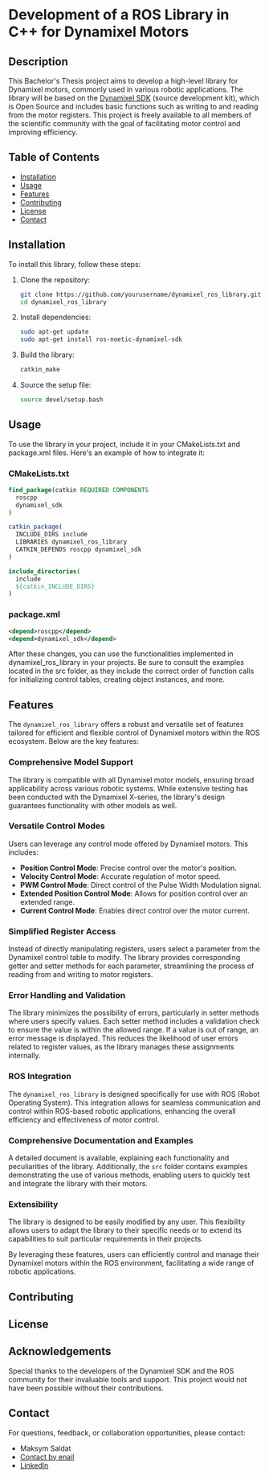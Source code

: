 # Development of a ROS Library in C++ for Dynamixel Motors

## Description

This Bachelor's Thesis project aims to develop a high-level library for Dynamixel motors, commonly used in various robotic applications. The library will be based on the [Dynamixel SDK](https://emanual.robotis.com/docs/en/software/dynamixel/dynamixel_sdk/overview/) (source development kit), which is Open Source and includes basic functions such as writing to and reading from the motor registers. This project is freely available to all members of the scientific community with the goal of facilitating motor control and improving efficiency.

## Table of Contents

- [Installation](#installation)
- [Usage](#usage)
- [Features](#features)
- [Contributing](#contributing)
- [License](#license)
- [Contact](#contact)

## Installation

To install this library, follow these steps:

1. Clone the repository:

    ```bash
    git clone https://github.com/yourusername/dynamixel_ros_library.git
    cd dynamixel_ros_library
    ```

2. Install dependencies:

    ```bash
    sudo apt-get update
    sudo apt-get install ros-noetic-dynamixel-sdk
    ```

3. Build the library:

    ```bash
    catkin_make
    ```

4. Source the setup file:

    ```bash
    source devel/setup.bash
    ```

## Usage

To use the library in your project, include it in your CMakeLists.txt and package.xml files. Here's an example of how to integrate it:

### CMakeLists.txt

```cmake
find_package(catkin REQUIRED COMPONENTS
  roscpp
  dynamixel_sdk
)

catkin_package(
  INCLUDE_DIRS include
  LIBRARIES dynamixel_ros_library
  CATKIN_DEPENDS roscpp dynamixel_sdk
)

include_directories(
  include
  ${catkin_INCLUDE_DIRS}
)
```

### package.xml

```xml
<depend>roscpp</depend>
<depend>dynamixel_sdk</depend>
```

After these changes, you can use the functionalities implemented in dynamixel_ros_library in your projects. Be sure to consult the examples located in the src folder, as they include the correct order of function calls for initializing control tables, creating object instances, and more.

## Features

The `dynamixel_ros_library` offers a robust and versatile set of features tailored for efficient and flexible control of Dynamixel motors within the ROS ecosystem. Below are the key features:

### Comprehensive Model Support

The library is compatible with all Dynamixel motor models, ensuring broad applicability across various robotic systems. While extensive testing has been conducted with the Dynamixel X-series, the library's design guarantees functionality with other models as well.

### Versatile Control Modes

Users can leverage any control mode offered by Dynamixel motors. This includes:

- **Position Control Mode**: Precise control over the motor's position.
- **Velocity Control Mode**: Accurate regulation of motor speed.
- **PWM Control Mode**: Direct control of the Pulse Width Modulation signal.
- **Extended Position Control Mode**: Allows for position control over an extended range.
- **Current Control Mode**: Enables direct control over the motor current.

### Simplified Register Access

Instead of directly manipulating registers, users select a parameter from the Dynamixel control table to modify. The library provides corresponding getter and setter methods for each parameter, streamlining the process of reading from and writing to motor registers.

### Error Handling and Validation

The library minimizes the possibility of errors, particularly in setter methods where users specify values. Each setter method includes a validation check to ensure the value is within the allowed range. If a value is out of range, an error message is displayed. This reduces the likelihood of user errors related to register values, as the library manages these assignments internally.

### ROS Integration

The `dynamixel_ros_library` is designed specifically for use with ROS (Robot Operating System). This integration allows for seamless communication and control within ROS-based robotic applications, enhancing the overall efficiency and effectiveness of motor control.

### Comprehensive Documentation and Examples

A detailed document is available, explaining each functionality and peculiarities of the library. Additionally, the `src` folder contains examples demonstrating the use of various methods, enabling users to quickly test and integrate the library with their motors.

### Extensibility

The library is designed to be easily modified by any user. This flexibility allows users to adapt the library to their specific needs or to extend its capabilities to suit particular requirements in their projects.

By leveraging these features, users can efficiently control and manage their Dynamixel motors within the ROS environment, facilitating a wide range of robotic applications.

## Contributing

## License

## Acknowledgements

Special thanks to the developers of the Dynamixel SDK and the ROS community for their invaluable tools and support. This project would not have been possible without their contributions.

## Contact

For questions, feedback, or collaboration opportunities, please contact:

- Maksym Saldat
- [Contact by enail](mailto:maksymsaldat2001@gmail.com)
- [LinkedIn](https://www.linkedin.com/in/maksym-saldat/)